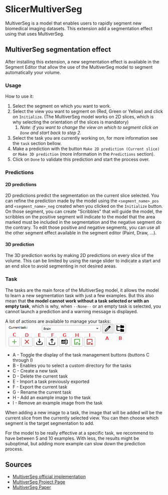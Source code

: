 # SlicerMultiverSeg

MultiverSeg is a model that enables users to rapidly segment new biomedical imaging datasets. This extension add a segmentation effect using that uses MultiverSeg.

## MultiverSeg segmentation effect

After installing this extension, a new segmentation effect is available in the Segment Editor that allow the use of the MultiverSeg model to segment automatically your volume.

### Usage

How to use it:
1. Select the segment on which you want to work.
2. Select the view you want to segment on (Red, Green or Yellow) and click on `Initialize`. (The MultiverSeg model works on 2D slices, which is why selecting the orientation of the slices is mandatory)
   1. _Note: if you want to change the view on which to segment click on `Done` and start back to step 2._
3. Select the task you are currently working on, for more information see the `task` section bellow.
4. Make a prediction with the button `Make 2D prediction (Current slice)` or `Make 3D prediction` (more information in the `Predictions` section).
5. Click on `Done` to validate this prediction and start the process over.

### Predictions

#### 2D predictions

2D predictions predict the segmentation on the current slice selected. You can refine the prediction made by the model using the `<segment_name>_pos` and `<segment_name>_neg` created when you clicked on the `Initialize` button.
On those segment, you can create "Scribbles" that will guide the model, the scribbles on the positive segment will indicate to the model that the area marked must be included in the segmentation and the negative segment do the contrary.
To edit those positive and negative segments, you can use all the other segment effect available in the segment editor (Paint, Draw, ...).

#### 3D prediction

The 3D prediction works by making 2D predictions on every slice of the volume. 
This can be limited by using the range slider to indicate a start and an end slice to avoid segmenting in not desired areas. 

### Task

The tasks are the main force of the MultiverSeg model, it allows the model to learn a new segmentation task with just a few examples.
But this also mean that **the model cannot work without a task selected or with an empty task**, which is why, when `--None--` or an empty task is selected, you cannot launch a prediction and a warning message is displayed.


A lot of actions are available to manage your tasks:
\
![Task actions](Screenshots/Screenshot%202025-04-17%20164900.png)

* A - Toggle the display of the task management buttons (buttons C through I)
* B - Enables you to select a custom directory for the tasks
* C - Create a new task
* D - Delete the current task
* E - Import a task previously exported
* F - Export the current task
* G - Rename the current task
* H - Add an example image to the task
* I - Remove an example image from the task

When adding a new image to a task, the image that will be added will be the current slice from the currently selected view. You can then choose which segment is the target segmentation to add.

For the model to be really effective at a specific task, we recommend to have between 5 and 10 examples. With less, the results might be suboptimal, but adding more example can slow down the prediction process. 
 
## Sources

- [MultiverSeg official implementation](https://github.com/halleewong/MultiverSeg)
- [MultiverSeg Project Page](https://multiverseg.csail.mit.edu/)
- [MultiverSeg Paper](https://arxiv.org/abs/2412.15058)